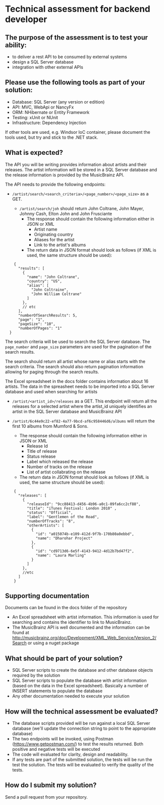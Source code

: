 # Technical assessment for backend developer

## The purpose of the assessment is to test your ability:
* to deliver a rest API to be consumed by external systems
* design a SQL Server database
* integration with other external APIs

## Please use the following tools as part of your solution:
* Database: SQL Server (any version or edition)
* API: MVC, WebApi or NancyFx
* ORM: NHibernate or Entity Framework
* Testing: xUnit or NUnit
* Infrastructure: Dependency Injection

If other tools are used, e.g. Windsor IoC container, please document the tools used, but try and stick to the .NET stack.

## What is expected?
The API you will be writing provides information about artists and their releases. The artist information will be stored in a SQL Server database and the release information is provided by the MusicBrainz API.

The API needs to provide the following endpoints:
* ```/artist/search/<search_criteria>/<page_number>/<page_size>``` as a GET. 

  * ```/artist/search/joh``` should return John Coltrane, John Mayer, Johnny Cash, Elton John and John Frusciante
    * The response should contain the following information either in JSON or XML
      * Artist name
      * Originating country
      * Aliases for the artist
      * Link to the artist's albums
    * The return data in JSON format should look as follows (if XML is used, the same structure should be used):
```   
    {
      "results": [
        {
          "name": "John Coltrane",
          "country": "US",
          "alias": [
            "John Coltraine",
            "John William Coltrane"
          ]
        },
        // etc
      ],
      "numberOfSearchResults": 5,
      "page": "1",
      "pageSize": "10",
      "numberOfPages": "1"
  }
```   

The search criteria will be used to search the SQL Server database. The ```page_number``` and ```page_size``` parameters are used for the pagination of the search results. 

The search should return all artist whose name or alias starts with the search criteria. The search should also return pagination information allowing for paging through the search results.

The Excel spreadsheet in the docs folder contains information about 16 artists. The data in the spreasheet needs to be imported into a SQL Server database and used when searching for artists

 
* ```/artist/<artist_id>/releases``` as a GET. This endpoint will return all the releases for a selected artist where the artist_id uniquely identifies an artist in the SQL Server database and MusicBrainz API

* ```/artist/6c44e9c22-ef82-4a77-9bcd-af6c958446d6/albums``` will return the first 10 albums from Mumford & Sons.
  * The response should contain the following information either in JSON or XML
    * Release Id
    * Title of release
    * Status release
    * Label which released the release
    * Number of tracks on the release
    * List of artist collabrating on the release
  * The return data in JSON format should look as follows (if XML is used, the same structure should be used):
```
    {
      "releases": [
        {
          "releaseId": "9cc88413-d456-4b96-a0c1-09fa6cc2cf88",
          "title": "iTunes Festival: London 2010" ,
          "status": "Official",
          "label": "Gentlemen of the Road",
          "numberOfTracks": "8",
          "otherArtists": [
            {
              "id": "a015074b-e109-412d-9f7b-170b80a0ebbd",
              "name": "Dharohar Project"
            },
            {
              "id": "cd9713d6-6e5f-4143-9412-4d12b7bd47f2",
              "name": "Laura Marling"
            }
          ]     
        },
        //etc
      ]
    }
```

## Supporting documentation
Documents can be found in the docs folder of the repository

* An Excel spreadsheet with artist information. This information is used for searching and contains the identifier to link to MusicBrainz.
* The MusicBrainz API is well documented and the information can be found at http://musicbrainz.org/doc/Development/XML_Web_Service/Version_2/Search or using a nuget package

## What should be part of your solution?
* SQL Server scripts to create the database and other database objects required by the solution
* SQL Server scripts to populate the database with artist information (based on the data in the Excel spreadsheet). Basically a number of INSERT statements to populate the database
* Any other documentation needed to execute your solution

## How will the technical assessment be evaluated?
* The database scripts provided will be run against a local SQL Server database (we'll update the connection string to point to the appropriate database)
* The two endpoints will be invoked, using Postman (https://www.getpostman.com/) to test the results returned. Both positive and negative tests will be executed
* The code will evaluated for clarity, design and readability.
* If any tests are part of the submitted solution, the tests will be run the test the solution. The tests will be evaluated to verify the quality of the tests.

## How do I submit my solution?
Send a pull request from your repository.


